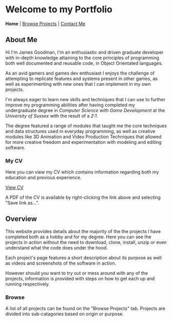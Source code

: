 
# Welcome to my Portfolio

**Home**
|
[Browse Projects](pages/browse_projects/browse_projects.md)
|
[Contact Me](pages/contact_me/contact_me.md)

## About Me

Hi I'm James Goodman, I'm an enthusiastic and driven graduate developer with in-depth knowledge attaining to the core principles of programming both well documented and reusable code, in Object Orientated languages.

As an avid gamers and games dev enthusiast I enjoys the challenge of attempting to replicate features and systems present in other games, as well as experimenting with new ones that I can implement in my own projects.

I'm always eager to learn new skills and techniques that I can use to further improve my programming abilities after having completed my undergraduate degree in *Computer Science with Game Development* at the *University of Sussex* with the result of a *2:1*.

The degree featured a range of modules that taught me the core techniques and data structures used in everyday programming, as well as creative modules like 3D Animation and Video Production Techniques that allowed for more creative freedom and experimentation with modeling and editing software.

### My CV

Here you can view my CV which contains information regarding both my education and previous experience.

[View CV](assets/documents/James_Goodman_CV.pdf)

A PDF of the CV is available by right-clicking the link above and selecting "Save link as...".

## Overview

This website provides details about the majority of the  the projects I have completed both as a hobby and for my degree. Here you can see the projects in action without the need to download, clone, install, unzip or even understand what the code does under the hood.

Each project's page features a short description about its purpose as well as videos and screenshots of the software in action.

However should you want to try out or mess around with any of the projects, information is provided with steps on how to get each up and running respectively.

### Browse

A list of all projects can be found on the "Browse Projects" tab. Projects are divided into sub-catagories based on origin or purpose.
